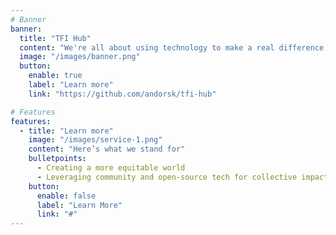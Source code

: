 ```yaml
---
# Banner
banner:
  title: "TFI Hub"
  content: "We're all about using technology to make a real difference. Are you on board?"
  image: "/images/banner.png"
  button:
    enable: true
    label: "Learn more"
    link: "https://github.com/andorsk/tfi-hub"

# Features
features:
  - title: "Learn more"
    image: "/images/service-1.png"
    content: "Here’s what we stand for"
    bulletpoints:
      - Creating a more equitable world 
      - Leveraging community and open-source tech for collective impact 
    button:
      enable: false
      label: "Learn More"
      link: "#"
---
```

